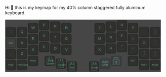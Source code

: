 Hi 👋 this is my keymap for my 40% column staggered fully aluminum keyboard.

![Cornelius Layout](cornelius.png)

